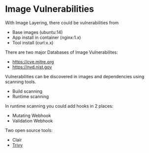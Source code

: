 # Image Vulnerabilities

With Image Layering, there could be vulnerabilities from

- Base images (ubuntu:14)
- App install in container (nginx:1.x)
- Tool install (curl:x.x)

There are two major Databases of Image Vulnerabilites:

- https://cve.mitre.org
- https://nvd.nist.gov

Vulnerabilities can be discovered in images and dependencies using scanning tools.

- Build scanning
- Runtime scanning

In runtime scanning you could add hooks in 2 places:

- Mutating Webhook
- Validation Webhook

Two open source tools:

- Clair
- [Trivy](./trivy.md)